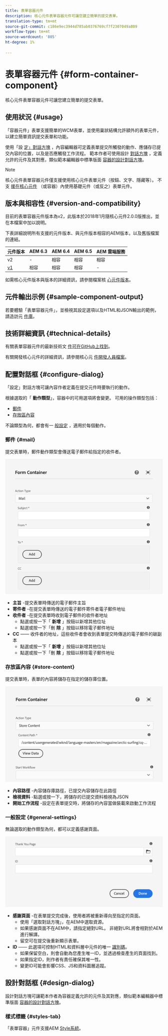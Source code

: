```yaml
---
title: 表單容器元件
description: 核心元件表單容器元件可讓您建立簡單的提交表單。
translation-type: tm+mt
source-git-commit: c186e9ec3944d785ab0376769cf7f2307049a809
workflow-type: tm+mt
source-wordcount: '805'
ht-degree: 1%

---
```



# 表單容器元件 {#form-container-component}

核心元件表單容器元件可讓您建立簡單的提交表單。

## 使用狀況 {#usage}

「容器元件」表單支援簡單的WCM表單，並使用巢狀結構允許額外的表單元件，以建立簡單資訊提交表單和功能。

使用「設 [定」對話方塊](#configure-dialog) ，內容編輯器可定義表單提交所觸發的動作、應儲存已提交內容的位置，以及是否應觸發工作流程。 範本作者可使用設計 [對話方塊](#design-dialog) ，定義允許的元件及其對應，類似範本編輯器中標準版面 [容器的設計對話方塊](https://docs.adobe.com/content/help/en/experience-manager-cloud-service/sites/authoring/features/templates.html)。

>[!NOTE]
>
>核心元件表單容器元件僅支援使用核心元件表單元件（按鈕、文字、隱藏等）。 不支 [援在核心元件](https://docs.adobe.com/content/help/en/experience-manager-65/authoring/siteandpage/default-components-foundation.html) （或容器）內使用基礎元件（或反之）表單元件。

## 版本與相容性 {#version-and-compatibility}

目前的表單容器元件版本為v2，此版本於2018年1月隨核心元件2.0.0版推出，並在本檔案中加以說明。

下表詳細說明所有支援的元件版本、與元件版本相容的AEM版本，以及舊版檔案的連結。

| 元件版本 | AEM 6.3 | AEM 6.4 | AEM 6.5 | AEM 雲端服務 |
|--- |--- |--- |--- |---|
| v2 | - | 相容 | 相容 | 相容 |
| [v1](/help/components/v1/form-container-v1.md) | 相容 | 相容 | 相容 | - |

如需核心元件版本與版本的詳細資訊，請參閱檔案核 [心元件版本](/help/versions.md)。

## 元件輸出示例 {#sample-component-output}

若要體驗「表單容器元件」，並檢視其設定選項以及HTML和JSON輸出的範例，請造訪元 [件庫](https://adobe.com/go/aem_cmp_library_form_container)。

## 技術詳細資訊 {#technical-details}

有關表單容器元件的最新技術文 [件可在GitHub上找到](https://adobe.com/go/aem_cmp_tech_form_container_v2)。

有關開發核心元件的詳細資訊，請參閱核心元 [件開發人員檔案](/help/developing/overview.md)。

## 配置對話框 {#configure-dialog}

「設定」對話方塊可讓內容作者定義在提交元件時要執行的動作。

根據選取的「 **動作類型**」，容器中的可用選項將會變更。 可用的操作類型包括：

* [郵件](#mail)
* [存放區內容](#store-content)

不論類型為何，都會有一 [般設定](#general-settings) ，適用於每個動作。

### 郵件 {#mail}

提交表單時，郵件動作類型會傳送電子郵件給指定的收件者。

![表單容器元件編輯對話方塊中的郵件選項](/help/assets/form-container-edit-mail.png)

* **主旨** -提交表單時傳送的電子郵件主旨
* **寄件者** -在提交表單時傳送的電子郵件寄件者電子郵件地址
* **收件者** -在提交表單時收到電子郵件的收件者地址
   * 點選或按一下「 **新增** 」按鈕以新增其他位址
   * 點選或按一下「刪 **除** 」按鈕以移除電子郵件地址
* **CC** —— 收件者的地址，這些收件者會收到表單提交時傳送的電子郵件的碳副本
   * 點選或按一下「 **新增** 」按鈕以新增其他位址
   * 點選或按一下「刪 **除** 」按鈕以移除電子郵件地址

### 存放區內容 {#store-content}

提交表單時，表單的內容將儲存在指定的儲存庫位置。

![在表單容器的編輯對話方塊中儲存內容選項](/help/assets/form-container-edit-store.png)

* **內容路徑** -內容儲存庫路徑，已提交內容儲存在此路徑
* **檢視資料** -點選或按一下，將儲存的已提交資料檢視為JSON
* **開始工作流程** -設定在表單提交時，將儲存的內容當做裝載來啟動工作流程

### 一般設定 {#general-settings}

無論選取的動作類型為何，都可以定義感謝頁面。

![表單容器元件編輯對話方塊中的一般選項](/help/assets/form-container-edit-general.png)

* **感謝頁面** -在表單提交完成後，使用者將被重新導向至指定的頁面。
   * 使用「選取對話方塊」，在AEM中選取資源。
   * 如果感謝頁面不在AEM中，請指定絕對URL。 非絕對URL將會相對於AEM進行解譯。
   * 留空可在提交後重新顯示表單。
* **ID** —— 此選項可控制HTML和資料層中元件的唯一 [識別碼](/help/developing/data-layer/overview.md)。
   * 如果保留空白，則會自動為您產生唯一ID，並透過檢查產生的頁面找到。
   * 如果指定ID，則作者有責任確保其唯一性。
   * 變更ID可能會影響CSS、JS和資料圖層追蹤。

## 設計對話框 {#design-dialog}

設計對話方塊可讓範本作者為容器定義允許的元件及其對應，類似範本編輯器中標準版面 [容器的設計對話方塊](https://docs.adobe.com/content/help/en/experience-manager-cloud-service/sites/authoring/features/templates.html)。

### 樣式標籤 {#styles-tab}

「表單容器」元件支援AEM [Style系統](/help/get-started/authoring.md#component-styling)。
